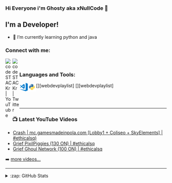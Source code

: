 ### Hi Everyone i'm Ghosty aka xNullCode 👋

## I'm a Developer!

- 🌱 I’m currently learning python and java

### Connect with me:

[<img align="left" alt="codeSTACKr | YouTube" width="22px" src="https://cdn.jsdelivr.net/npm/simple-icons@v3/icons/youtube.svg" />][youtube]
[<img align="left" alt="codeSTACKr | Twitter" width="22px" src="https://cdn.jsdelivr.net/npm/simple-icons@v3/icons/twitter.svg" />][twitter]

<br />

### Languages and Tools:

[<img align="left" alt="Visual Studio Code" width="26px" src="https://raw.githubusercontent.com/github/explore/80688e429a7d4ef2fca1e82350fe8e3517d3494d/topics/visual-studio-code/visual-studio-code.png" />][webdevplaylist]
[<img align="left" alt="Python" width="26px" src="https://raw.githubusercontent.com/github/explore/78df643247d429f6cc873026c0622819ad797942/topics/python/python.png" />][webdevplaylist]

<br />
<br />

---

### 📺 Latest YouTube Videos

<!-- YOUTUBE:START -->
- [Crash | mc.gamesmadeinpola.com [Lobby1 + Coliseo + SkyElements] | #ethicalsq)](https://www.youtube.com/watch?v=IByS7sRK9Go)
- [Grief PixilPiggies (130 ON) | #ethicalsq](https://www.youtube.com/watch?v=64b5-zVNtVk)
- [Grief Ghoul Network (100 ON) | #ethicalsq](https://www.youtube.com/watch?v=e9vV53xGH44&t=88s)
<!-- YOUTUBE:END -->

➡️ [more videos...](https://youtube.com/zGhosty)

---

<details>
  <summary>:zap: GitHub Stats</summary>

  <img align="left" alt="xNullCode GitHub Stats" src="https://github-readme-stats.codestackr.vercel.app/api?username=xNullCode&show_icons=true&hide_border=true" />

</details>

[twitter]: https://twitter.com/zGhosty_
[youtube]: https://youtube.com/zGhosty
